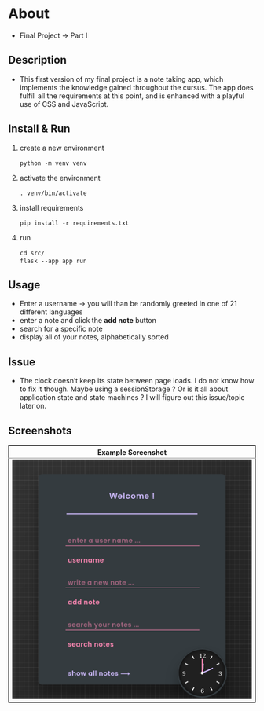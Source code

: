 

# About

-   Final Project -> Part I


## Description

-   This first version of my final project is a note taking app, which implements the knowledge gained throughout the cursus. The app does fulfill all the requirements at this point, and is enhanced with a playful use of CSS and JavaScript.


## Install & Run

1.  create a new environment
    
        python -m venv venv

2.  activate the environment
    
        . venv/bin/activate

3.  install requirements
    
        pip install -r requirements.txt

4.  run
    
        cd src/
        flask --app app run


## Usage

-   Enter a username -> you will than be randomly greeted in one of 21 different languages
-   enter a note and click the **add note** button
-   search for a specific note
-   display all of your notes, alphabetically sorted


## Issue

-   The clock doesn&rsquo;t keep its state between page loads.
    I do not know how to fix it though. Maybe using a sessionStorage ?
    Or is it all about application state and state machines ? I will figure out this issue/topic later on.


## Screenshots

<table border="2" cellspacing="0" cellpadding="6" rules="groups" frame="hsides">


<colgroup>
<col  class="org-left" />
</colgroup>
<thead>
<tr>
<th scope="col" class="org-left">Example Screenshot</th>
</tr>
</thead>

<tbody>
<tr>
<td class="org-left"><img src="./src/assets/work_01.png" alt="work_01.png" /></td>
</tr>
</tbody>
</table>


